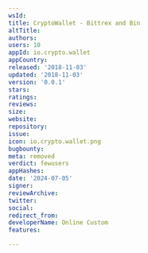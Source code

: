 ```yaml
---
wsId: 
title: CryptoWallet - Bittrex and Bin
altTitle: 
authors: 
users: 10
appId: io.crypto.wallet
appCountry: 
released: '2018-11-03'
updated: '2018-11-03'
version: '0.0.1'
stars: 
ratings: 
reviews: 
size: 
website: 
repository: 
issue: 
icon: io.crypto.wallet.png
bugbounty: 
meta: removed
verdict: fewusers
appHashes: 
date: '2024-07-05'
signer: 
reviewArchive: 
twitter: 
social: 
redirect_from: 
developerName: Online Custom
features: 

---
```


